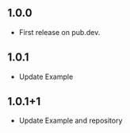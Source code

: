 ## 1.0.0
* First release on pub.dev.

## 1.0.1
* Update Example

## 1.0.1+1
* Update Example and repository
